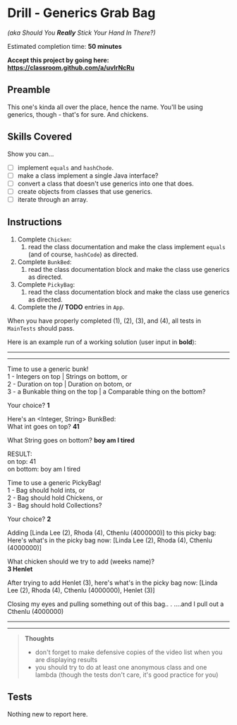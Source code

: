 # Drill - Generics Grab Bag

_(aka Should You **Really** Stick Your Hand In There?)_

Estimated completion time: **50 minutes**

**Accept this project by going here: https://classroom.github.com/a/uvIrNcRu**

## Preamble

This one's kinda all over the place, hence the name. You'll be using generics, though - that's for sure. And chickens.

## Skills Covered

Show you can...

- [ ] implement `equals` and `hashChode`.
- [ ] make a class implement a single Java interface?
- [ ] convert a class that doesn't use generics into one that does.
- [ ] create objects from classes that use generics.
- [ ] iterate through an array.

## Instructions

1. Complete `Chicken`:
   1. read the class documentation and make the class implement `equals` (and of course, `hashCode`) as directed.
2. Complete `BunkBed`:
   1. read the class documentation block and make the class use generics as directed.
3. Complete `PickyBag`:
   1. read the class documentation block and make the class use generics as directed.
4. Complete the **// TODO** entries in `App`.

When you have properly completed (1), (2), (3), and (4), all tests in `MainTests` should pass.

Here is an example run of a working solution (user input in **bold**):

---
---

Time to use a generic bunk!   
1 - Integers on top | Strings on bottom, or  
2 - Duration on top | Duration on botom, or  
3 - a Bunkable thing on the top | a Comparable thing on the bottom?

Your choice? **1**

Here's an <Integer, String> BunkBed:  
What int goes on top? **41**

What String goes on bottom? **boy am I tired**


RESULT:  
on top: 41  
on bottom: boy am I tired

Time to use a generic PickyBag!  
1 - Bag should hold ints, or  
2 - Bag should hold Chickens, or  
3 - Bag should hold Collections?

Your choice? **2**

Adding [Linda Lee (2), Rhoda (4), Cthenlu (4000000)] to this picky bag:  
Here's what's in the picky bag now: [Linda Lee (2), Rhoda (4), Cthenlu (4000000)]  

What chicken should we try to add (weeks name)?   
**3 Henlet**

After trying to add Henlet (3), here's what's in the picky bag now:   [Linda Lee (2), Rhoda (4), Cthenlu (4000000), Henlet (3)]

Closing my eyes and pulling something out of this bag..  .
....and I pull out a Cthenlu (4000000)

---
---

> **Thoughts**
> - don't forget to make defensive copies of the video list when you are displaying results
> - you should try to do at least one anonymous class and one lambda (though the tests don't care, it's good practice for you)

## Tests

Nothing new to report here.